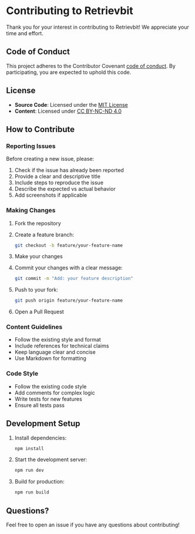 # Contributing to Retrievbit

Thank you for your interest in contributing to Retrievbit! We appreciate your time and effort.

## Code of Conduct

This project adheres to the Contributor Covenant [code of conduct](CODE_OF_CONDUCT.md). By participating, you are expected to uphold this code.

## License

- **Source Code**: Licensed under the [MIT License](LICENSE)
- **Content**: Licensed under [CC BY-NC-ND 4.0](LICENSE-CONTENT)

## How to Contribute

### Reporting Issues

Before creating a new issue, please:

1. Check if the issue has already been reported
2. Provide a clear and descriptive title
3. Include steps to reproduce the issue
4. Describe the expected vs actual behavior
5. Add screenshots if applicable

### Making Changes

1. Fork the repository
2. Create a feature branch:

   ```bash
   git checkout -b feature/your-feature-name
   ```

3. Make your changes
4. Commit your changes with a clear message:

   ```bash
   git commit -m "Add: your feature description"
   ```

5. Push to your fork:

   ```bash
   git push origin feature/your-feature-name
   ```

6. Open a Pull Request

### Content Guidelines

- Follow the existing style and format
- Include references for technical claims
- Keep language clear and concise
- Use Markdown for formatting

### Code Style

- Follow the existing code style
- Add comments for complex logic
- Write tests for new features
- Ensure all tests pass

## Development Setup

1. Install dependencies:

   ```bash
   npm install
   ```

2. Start the development server:

   ```bash
   npm run dev
   ```

3. Build for production:

   ```bash
   npm run build
   ```

## Questions?

Feel free to open an issue if you have any questions about contributing!
